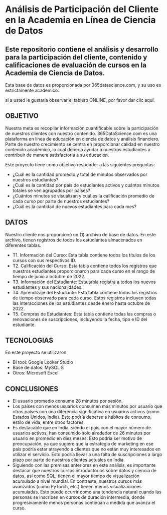 # Análisis de Participación del Cliente en la Academia en Línea de Ciencia de Datos
## Este repositorio contiene el análisis y desarrollo para la participación del cliente, contenido y calificaciones de evaluación de cursos en la Academia de Ciencia de Datos.

Esta base de datos es proporcionada por 365datascience.com, y su uso es estrictamente academico.

si a usted le gustaria observar el tablero ONLINE, por favor dar clic aquí.

## OBJETIVO

Nuestra meta es recopilar información cuantificable sobre la participación de nuestros clientes con nuestro contenido. 365DataScience.com es una plataforma en línea de educación en ciencia de datos y análisis financiero. Parte de nuestro crecimiento se centra en proporcionar calidad en nuestro contenido académico, lo cual debería ayudar a nuestros estudiantes a contribuir de manera satisfactoria a su educación.

Este proyecto tiene como objetivo responder a las siguientes preguntas:

- ¿Cuál es la cantidad promedio y total de minutos observados por nuestros estudiantes?
- ¿Cuál es la cantidad por país de estudiantes activos y cuántos minutos totales se ven agrupados por países?
- ¿Cuántos minutos se visualizan y cuál es la calificación promedio de cada curso por parte de nuestros estudiantes?
- ¿Cuál es la cantidad de nuevos estudiantes para cada mes?

## DATOS
Nuestro cliente nos proporcionó un (1) archivo de base de datos. En este archivo, tienen registros de todos los estudiantes almacenados en diferentes tablas.

- T1. Información del Curso: Esta tabla contiene todos los títulos de los cursos con sus respectivos ID.
- T2. Calificación del Curso: Esta tabla contiene todos los registros que nuestros estudiantes proporcionaron para cada curso en el rango de tiempo de junio a octubre de 2022.
- T3. Información del Estudiante: Esta tabla registra a todos los nuevos estudiantes y sus nacionalidades.
- T4. Aprendizaje del Estudiante: Esta tabla contiene todos los registros de tiempo observado para cada curso. Estos registros incluyen todas las interacciones de los estudiantes desde enero hasta octubre de 2022.
- T5. Compras de Estudiantes: Esta tabla contiene todas las compras o renovaciones de suscripciones, incluyendo la fecha, tipo e ID del estudiante.

## TECNOLOGIAS

En este proyecto se utilizaron:

- BI tool: Google Looker Studio
- Base de datos: MySQL 8
- Otros: Microsoft Excel


## CONCLUSIONES

- El usuario promedio consume 28 minutos por sesión.
- Los países con menos usuarios consumen más minutos por usuario que otros países con una diferencia significativa en usuarios activos (como Estados Unidos, India). Esto podría deberse a hábitos de consumo, estilo de vida, entre otros factores.
- Es destacable que en India, siendo el país con el mayor número de usuarios activos, han consumido solo alrededor de 26 minutos por usuario en promedio en diez meses. Esto podría ser motivo de preocupación, ya que sugiere que la estrategia de marketing en ese país podría estar atrayendo a clientes que no están muy interesados en utilizar el servicio. Esto podría llevar a una falta de suscripciones a largo plazo por parte de nuestros clientes actuales en India.
- Siguiendo con las premisas anteriores en este análisis, es importante destacar que nuestros cursos introductorios sobre datos y ciencia de datos, así como SQL, tienen el mayor tiempo de visualización acumulado a nivel mundial. En contraste, nuestros cursos más avanzados (como PyTorch, etc.) tienen menos visualizaciones acumuladas. Esto puede ocurrir como una tendencia natural cuando las personas se inscriben en cursos de duración intermedia, donde progresivamente menos personas continúan a medida que avanza el curso.
